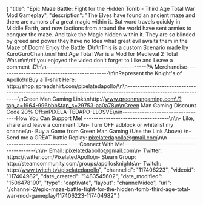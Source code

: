 {
    "title": "Epic Maze Battle: Fight for the Hidden Tomb - Third Age Total War Mod Gameplay",
    "description": "The Elves have found an ancient maze and there are rumors of a great magic within it.  But word travels quickly in Middle Earth, and now factions from around the world have sent armies to conquer the maze.  And take the Magic hidden within it.  They are so blinded by greed and power they have no Idea what great evil awaits them in the Maze of Doom!  Enjoy the Battle :D\n\nThis is a custom Scenario made by KuroGuroChan.\n\nThird Age Total War is a Mod for Medieval 2 Total War.\n\n\nIf you enjoyed the video don't forget to Like and Leave a comment :D\n\n-----------------------------------------PA Merchandise----------------------------------------------\n\nRepresent the Knight's of Apollo!\nBuy a T-shirt Here: http:\/\/shop.spreadshirt.com\/pixelatedapollo\/\n\n---------------------------------------------------------------------------------------------------------------\nGreen Man Gaming Link:\nhttp:\/\/www.greenmangaming.com\/?tap_a=1964-996bbb&tap_s=29753-aa0a78\n\nGreen Man Gaming Discount Code 20% Off:\nPIXELA-TEDAPO-LLOSVE\n\n----------------------------------How You Can Support Me! -----------------------------------\n\n- Like, share and leave a comment :D\n- Turn OFF adblock or whitelist my channel\n- Buy a Game from Green Man Gaming (Use the Link Above) \n- Send me a GREAT battle Replay: pixelatedapollo@gmail.com\n\n------------------------------------------Connect With Me!-----------------------------------------\n\n- Email: pixelatedapollo@gmail.com\n- Twitter: https:\/\/twitter.com\/PixelatedApollo\n- Steam Group:  http:\/\/steamcommunity.com\/groups\/apollosknights\n- Twitch: http:\/\/www.twitch.tv\/pixelatedapollo",
    "channelid": "117406223",
    "videoid": "117404982",
    "date_created": "1483545602",
    "date_modified": "1506478190",
    "type": "captivate",
    "layout": "channelVideo",
    "url": "\/channel-2\/epic-maze-battle-fight-for-the-hidden-tomb-third-age-total-war-mod-gameplay\/117406223-117404982"
}